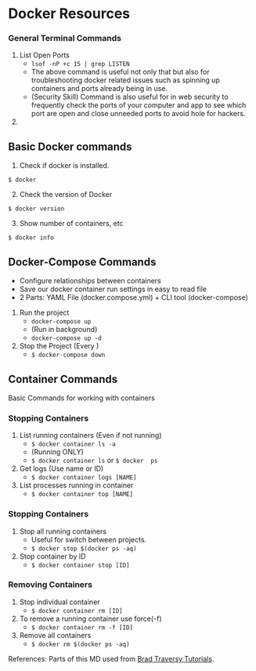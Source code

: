 # Docker Resources

### General Terminal Commands

1. List Open Ports 
   - `lsof -nP +c 15 | grep LISTEN`
   - The above command is useful not only that but also for troubleshooting docker related issues such as spinning up containers and ports already being in use.
   - (Security Skill) Command is also useful for in web security to frequently check the ports of your computer and app to see which port are open and close unneeded ports to avoid hole for hackers. 
2. 
   



## Basic Docker commands
1. Check if docker is installed.
```
$ docker
```   
2. Check the version of Docker
```
$ docker version
```
3. Show number of containers, etc
```
$ docker info
```

## Docker-Compose Commands
- Configure relationships between containers
- Save our docker container run settings in easy to read file
- 2 Parts: YAML File (docker.compose.yml) + CLI tool (docker-compose)
<!--  -->

1. Run the project
      - ```docker-compose up```
      - (Run in background)
      - ```docker-compose up -d```
2. Stop the Project (Every )
      - ```$ docker-compose down```

<!-- ---------- -->

## Container Commands
Basic Commands for working with containers
### Stopping Containers
1. List running containers (Even if not running) 
     - ```$ docker container ls -a```
     - (Running ONLY) 
     - ```$ docker container ls``` or ```$ docker  ps```
2. Get logs (Use name or ID)
     - ```$ docker container logs [NAME]```
3. List processes running in container
     - ```$ docker container top [NAME]```

### Stopping Containers
1. Stop all running containers
   - Useful for switch between projects.
   - ```$ docker stop $(docker ps -aq)```
2. Stop container by ID
   - ```$ docker container stop [ID]```

### Removing Containers
1. Stop individual container
   - ```$ docker container rm [ID]```
2. To remove a running container use force(-f)
   - ```$ docker container rm -f [ID]```
3. Remove all containers
   - ```$ docker rm $(docker ps -aq)```




References:
Parts of this MD used from [Brad Traversy Tutorials](https://www.youtube.com/c/TraversyMedia/search?query=docker).